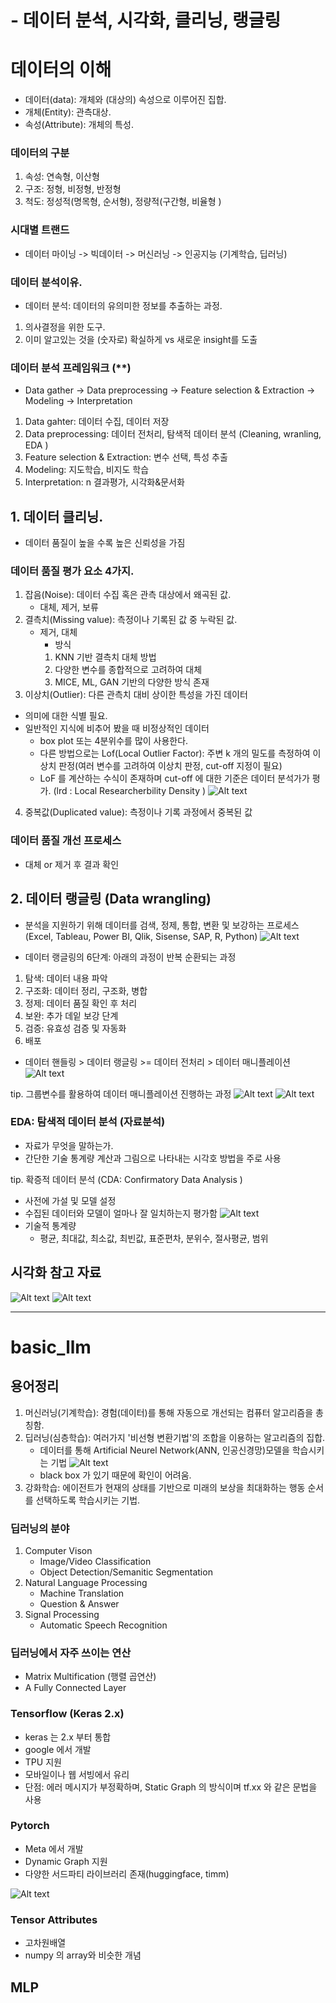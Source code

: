 # - 데이터 분석, 시각화, 클리닝, 랭글링

# 데이터의 이해

-   데이터(data): 개체와 (대상의) 속성으로 이루어진 집합.
-   개체(Entity): 관측대상.
-   속성(Attribute): 개체의 특성.

### 데이터의 구분

1. 속성: 연속형, 이산형
2. 구조: 정형, 비정형, 반정형
3. 척도: 정성적(명목형, 순서형), 정량적(구간형, 비율형 )

### 시대별 트랜드

-   데이터 마이닝 -> 빅데이터 -> 머신러닝 -> 인공지능 (기계학습, 딥러닝)

### 데이터 분석이유.

-   데이터 분석: 데이터의 유의미한 정보를 추출하는 과정.

1. 의사결정을 위한 도구.
2. 이미 알고있는 것을 (숫자로) 확실하게 vs 새로운 insight를 도출

### 데이터 분석 프레임워크 (\*\*)

-   Data gather -> Data preprocessing -> Feature selection & Extraction -> Modeling -> Interpretation

1. Data gahter: 데이터 수집, 데이터 저장
2. Data preprocessing: 데이터 전처리, 탐색적 데이터 분석 (Cleaning, wranling, EDA )
3. Feature selection & Extraction: 변수 선택, 특성 추출
4. Modeling: 지도학습, 비지도 학습
5. Interpretation: n 결과평가, 시각화&문서화

## 1. 데이터 클리닝.

-   데이터 품질이 높을 수록 높은 신뢰성을 가짐

### 데이터 품질 평가 요소 4가지.

1. 잡음(Noise): 데이터 수집 혹은 관측 대상에서 왜곡된 값.
    - 대체, 제거, 보류
2. 결측치(Missing value): 측정이나 기록된 값 중 누락된 값.
    - 제거, 대체
        - 방식
        1. KNN 기반 결측치 대체 방법
        2. 다양한 변수를 종합적으로 고려하여 대체
        3. MICE, ML, GAN 기반의 다양한 방식 존재
3. 이상치(Outlier): 다른 관측치 대비 상이한 특성을 가진 데이터

-   의미에 대한 식별 필요.
-   일반적인 지식에 비추어 봤을 때 비정상적인 데이터
    -   box plot 또는 4분위수를 많이 사용한다.
    -   다른 방법으로는 Lof(Local Outlier Factor): 주변 k 개의 밀도를 측정하여 이상치 판정(여러 변수를 고려하여 이상치 판정, cut-off 지정이 필요)
    -   LoF 를 계산하는 수식이 존재하며 cut-off 에 대한 기준은 데이터 분석가가 평가.
        (lrd : Local Researcherbility Density )
        ![Alt text](image.png)

4. 중복값(Duplicated value): 측정이나 기록 과정에서 중복된 값

### 데이터 품질 개선 프로세스

-   대체 or 제거 후 결과 확인

## 2. 데이터 랭글링 (Data wrangling)

-   분석을 지원하기 위해 데이터를 검색, 정제, 통합, 변환 및 보강하는 프로세스
    (Excel, Tableau, Power BI, Qlik, Sisense, SAP, R, Python)
    ![Alt text](image-1.png)

-   데이터 랭글링의 6단계: 아래의 과정이 반복 순환되는 과정

1. 탐색: 데이터 내용 파악
2. 구조화: 데이터 정리, 구조화, 병합
3. 정제: 데이터 품질 확인 후 처리
4. 보완: 추가 데잍 보강 단계
5. 검증: 유효성 검증 및 자동화
6. 배포

-   데이터 핸들링 > 데이터 랭글링 >= 데이터 전처리 > 데이터 매니플레이션
    ![Alt text](image-2.png)

tip. 그룹변수를 활용하여 데이터 매니플레이션 진행하는 과정
![Alt text](image-4.png)
![Alt text](image-5.png)

### EDA: 탐색적 데이터 분석 (자료분석)

-   자료가 무엇을 말하는가.
-   간단한 기술 통계량 계산과 그림으로 나타내는 시각호 방법을 주로 사용

tip. 확증적 데이터 분석 (CDA: Confirmatory Data Analysis )

-   사전에 가설 및 모델 설정
-   수집된 데이터와 모델이 얼마나 잘 일치하는지 평가함
    ![Alt text](image-6.png)
-   기술적 통계량
    -   평균, 최대값, 최소값, 최빈값, 표준편차, 분위수, 절사평균, 범위

## 시각화 참고 자료

![Alt text](image-7.png)
![Alt text](image-8.png)

---

# basic_llm

## 용어정리

1. 머신러닝(기계학습): 경험(데이터)를 통해 자동으로 개선되는 컴퓨터 알고리즘을 총칭함.
2. 딥러닝(심층학습): 여러가지 '비선형 변환기법'의 조합을 이용하는 알고리즘의 집합.
    - 데이터를 통해 Artificial Neurel Network(ANN, 인공신경망)모델을 학습시키는 기법
      ![Alt text](image-9.png)
    - black box 가 있기 때문에 확인이 어려움.
3. 강화학습: 에이전트가 현재의 상태를 기반으로 미래의 보상을 최대화하는 행동 순서를 선택하도록 학습시키는 기법.

### 딥러닝의 분야

1. Computer Vison
    - Image/Video Classification
    - Object Detection/Semanitic Segmentation
2. Natural Language Processing
    - Machine Translation
    - Question & Answer
3. Signal Processing
    - Automatic Speech Recognition

### 딥러닝에서 자주 쓰이는 연산

-   Matrix Multification (행렬 곱연산)
-   A Fully Connected Layer

### Tensorflow (Keras 2.x)

-   keras 는 2.x 부터 통합
-   google 에서 개발
-   TPU 지원
-   모바일이나 웹 서빙에서 유리
-   단점: 에러 메시지가 부정확하며, Static Graph 의 방식이며 tf.xx 와 같은 문법을 사용

### Pytorch

-   Meta 에서 개발
-   Dynamic Graph 지원
-   다양한 서드파티 라이브러리 존재(huggingface, timm)

![Alt text](image-10.png)

### Tensor Attributes

-   고차원배열
-   numpy 의 array와 비슷한 개념

## MLP
